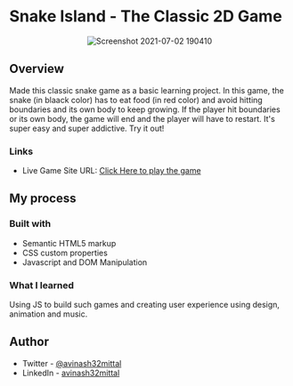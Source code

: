 # Snake Island - The Classic 2D Game

<div align="center">
  
![Screenshot 2021-07-02 190410](https://user-images.githubusercontent.com/79203678/124282433-728f2e80-db68-11eb-9cdf-89f37e2d06e7.png)
  
</div>

## Overview

Made this classic snake game as a basic learning project. In this game, the snake (in blaack color) has to eat food (in red color) and avoid hitting boundaries and its own body to keep growing. If the player hit boundaries or its own body, the game will end and the player will have to restart. It's super easy and super addictive. Try it out!   


### Links

- Live Game Site URL: [Click Here to play the game](https://snake-island-game.netlify.app/)

## My process

### Built with

- Semantic HTML5 markup
- CSS custom properties
- Javascript and DOM Manipulation

### What I learned

Using JS to build such games and creating user experience using design, animation and music.

## Author

- Twitter - [@avinash32mittal](https://www.twitter.com/avinash32mittal)
- LinkedIn - [avinash32mittal](https://www.linkedin.com/in/avinash32mittal/) 
